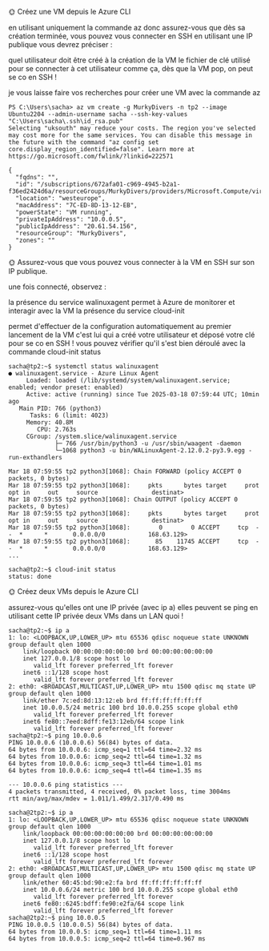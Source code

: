 🌞 Créez une VM depuis le Azure CLI

en utilisant uniquement la commande az donc
assurez-vous que dès sa création terminée, vous pouvez vous connecter en SSH en utilisant une IP publique
vous devrez préciser :

quel utilisateur doit être créé à la création de la VM
le fichier de clé utilisé pour se connecter à cet utilisateur
comme ça, dès que la VM pop, on peut se co en SSH !


je vous laisse faire vos recherches pour créer une VM avec la commande az
```
PS C:\Users\sacha> az vm create -g MurkyDivers -n tp2 --image Ubuntu2204 --admin-username sacha --ssh-key-values "C:\Users\sacha\.ssh\id_rsa.pub"
Selecting "uksouth" may reduce your costs. The region you've selected may cost more for the same services. You can disable this message in the future with the command "az config set core.display_region_identified=false". Learn more at https://go.microsoft.com/fwlink/?linkid=222571

{
  "fqdns": "",
  "id": "/subscriptions/672afa01-c969-4945-b2a1-f36ed2424d6a/resourceGroups/MurkyDivers/providers/Microsoft.Compute/virtualMachines/tp2",
  "location": "westeurope",
  "macAddress": "7C-ED-8D-13-12-EB",
  "powerState": "VM running",
  "privateIpAddress": "10.0.0.5",
  "publicIpAddress": "20.61.54.156",
  "resourceGroup": "MurkyDivers",
  "zones": ""
}
```

🌞 Assurez-vous que vous pouvez vous connecter à la VM en SSH sur son IP publique.

une fois connecté, observez :

la présence du service walinuxagent
permet à Azure de monitorer et interagir avec la VM
la présence du service cloud-init

permet d'effectuer de la configuration automatiquement au premier lancement de la VM
c'est lui qui a créé votre utilisateur et déposé votre clé pour se co en SSH !
vous pouvez vérifier qu'il s'est bien déroulé avec la commande cloud-init status

```
sacha@tp2:~$ systemctl status walinuxagent
● walinuxagent.service - Azure Linux Agent
     Loaded: loaded (/lib/systemd/system/walinuxagent.service; enabled; vendor preset: enabled)
     Active: active (running) since Tue 2025-03-18 07:59:44 UTC; 10min ago
   Main PID: 766 (python3)
      Tasks: 6 (limit: 4023)
     Memory: 40.8M
        CPU: 2.763s
     CGroup: /system.slice/walinuxagent.service
             ├─ 766 /usr/bin/python3 -u /usr/sbin/waagent -daemon
             └─1068 python3 -u bin/WALinuxAgent-2.12.0.2-py3.9.egg -run-exthandlers

Mar 18 07:59:55 tp2 python3[1068]: Chain FORWARD (policy ACCEPT 0 packets, 0 bytes)
Mar 18 07:59:55 tp2 python3[1068]:     pkts      bytes target     prot opt in     out     source               destinat>
Mar 18 07:59:55 tp2 python3[1068]: Chain OUTPUT (policy ACCEPT 0 packets, 0 bytes)
Mar 18 07:59:55 tp2 python3[1068]:     pkts      bytes target     prot opt in     out     source               destinat>
Mar 18 07:59:55 tp2 python3[1068]:        0        0 ACCEPT     tcp  --  *      *       0.0.0.0/0            168.63.129>
Mar 18 07:59:55 tp2 python3[1068]:       85    11745 ACCEPT     tcp  --  *      *       0.0.0.0/0            168.63.129>
...
```
```
sacha@tp2:~$ cloud-init status
status: done
```

🌞 Créez deux VMs depuis le Azure CLI

assurez-vous qu'elles ont une IP privée (avec ip a)
elles peuvent se ping en utilisant cette IP privée
deux VMs dans un LAN quoi !
```
sacha@tp2:~$ ip a
1: lo: <LOOPBACK,UP,LOWER_UP> mtu 65536 qdisc noqueue state UNKNOWN group default qlen 1000
    link/loopback 00:00:00:00:00:00 brd 00:00:00:00:00:00
    inet 127.0.0.1/8 scope host lo
       valid_lft forever preferred_lft forever
    inet6 ::1/128 scope host
       valid_lft forever preferred_lft forever
2: eth0: <BROADCAST,MULTICAST,UP,LOWER_UP> mtu 1500 qdisc mq state UP group default qlen 1000
    link/ether 7c:ed:8d:13:12:eb brd ff:ff:ff:ff:ff:ff
    inet 10.0.0.5/24 metric 100 brd 10.0.0.255 scope global eth0
       valid_lft forever preferred_lft forever
    inet6 fe80::7eed:8dff:fe13:12eb/64 scope link
       valid_lft forever preferred_lft forever
sacha@tp2:~$ ping 10.0.0.6
PING 10.0.0.6 (10.0.0.6) 56(84) bytes of data.
64 bytes from 10.0.0.6: icmp_seq=1 ttl=64 time=2.32 ms
64 bytes from 10.0.0.6: icmp_seq=2 ttl=64 time=1.32 ms
64 bytes from 10.0.0.6: icmp_seq=3 ttl=64 time=1.01 ms
64 bytes from 10.0.0.6: icmp_seq=4 ttl=64 time=1.35 ms

--- 10.0.0.6 ping statistics ---
4 packets transmitted, 4 received, 0% packet loss, time 3004ms
rtt min/avg/max/mdev = 1.011/1.499/2.317/0.490 ms
```
```
sacha@2tp2:~$ ip a
1: lo: <LOOPBACK,UP,LOWER_UP> mtu 65536 qdisc noqueue state UNKNOWN group default qlen 1000
    link/loopback 00:00:00:00:00:00 brd 00:00:00:00:00:00
    inet 127.0.0.1/8 scope host lo
       valid_lft forever preferred_lft forever
    inet6 ::1/128 scope host
       valid_lft forever preferred_lft forever
2: eth0: <BROADCAST,MULTICAST,UP,LOWER_UP> mtu 1500 qdisc mq state UP group default qlen 1000
    link/ether 60:45:bd:90:e2:fa brd ff:ff:ff:ff:ff:ff
    inet 10.0.0.6/24 metric 100 brd 10.0.0.255 scope global eth0
       valid_lft forever preferred_lft forever
    inet6 fe80::6245:bdff:fe90:e2fa/64 scope link
       valid_lft forever preferred_lft forever
sacha@2tp2:~$ ping 10.0.0.5
PING 10.0.0.5 (10.0.0.5) 56(84) bytes of data.
64 bytes from 10.0.0.5: icmp_seq=1 ttl=64 time=1.11 ms
64 bytes from 10.0.0.5: icmp_seq=2 ttl=64 time=0.967 ms
```
